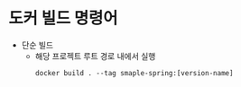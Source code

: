 # 도커 빌드 명령어

- 단순 빌드
  - 해당 프로젝트 루트 경로 내에서 실행
      ```shell
      docker build . --tag smaple-spring:[version-name]
      ```